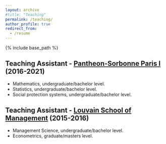 ```yaml
---
layout: archive
#title: "Teaching"
permalink: /teaching/
author_profile: true
redirect_from:
  - /resume
---
```


{% include base_path %}

Teaching Assistant - [Pantheon-Sorbonne Paris I](http://www.pantheonsorbonne.fr/) (2016-2021)
---

* Mathematics, undergraduate/bachelor level.
* Statistics, undergraduate/bachelor level.
* Social protection systems, undergraduate/bachelor level.

Teaching Assistant - [Louvain School of Management](https://uclouvain.be/fr/facultes/lsm) (2015-2016)
---

* Management Science, undergraduate/bachelor level.
* Econometrics, graduate/masters level.

